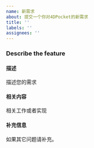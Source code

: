 ```yaml
---
name: 新需求
about: 提交一个你对4DPocket的新需求
title: ''
labels: ''
assignees: ''
---
```


### Describe the feature

#### 描述

描述您的需求

#### 相关内容

相关工作或者实现

#### 补充信息

如果其它问题请补充。

